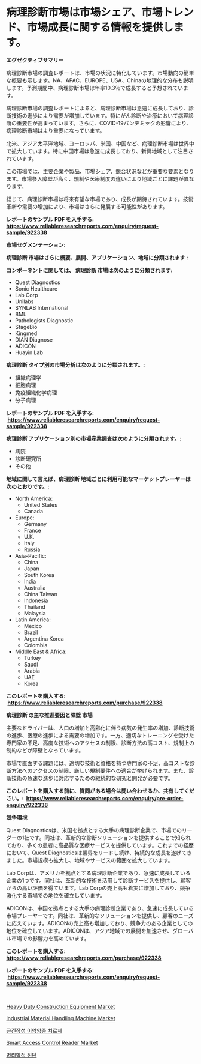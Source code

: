 <p><h1>病理診断市場は市場シェア、市場トレンド、市場成長に関する情報を提供します。</h1></p><p><strong>エグゼクティブサマリー</strong></p>
<p><p>病理診断市場の調査レポートは、市場の状況に特化しています。市場動向の簡単な概要も示します。NA、APAC、EUROPE、USA、Chinaの地理的な分布も説明します。予測期間中、病理診断市場は年率10.3％で成長すると予想されています。</p><p>病理診断市場の調査レポートによると、病理診断市場は急速に成長しており、診断技術の進歩により需要が増加しています。特にがん診断や治療において病理診断の重要性が高まっています。さらに、COVID-19パンデミックの影響により、病理診断市場はより重要になっています。</p><p>北米、アジア太平洋地域、ヨーロッパ、米国、中国など、病理診断市場は世界中で拡大しています。特に中国市場は急速に成長しており、新興地域として注目されています。</p><p>この市場では、主要企業や製品、市場シェア、競合状況などが重要な要素となります。市場参入障壁が高く、規制や医療制度の違いにより地域ごとに課題が異なります。</p><p>総じて、病理診断市場は将来有望な市場であり、成長が期待されています。技術革新や需要の増加により、市場はさらに発展する可能性があります。</p></p>
<p><strong>レポートのサンプル PDF を入手する: <a href="https://www.reliableresearchreports.com/enquiry/request-sample/922338">https://www.reliableresearchreports.com/enquiry/request-sample/922338</a></strong></p>
<p><strong>市場セグメンテーション:</strong></p>
<p><strong> 病理診断 市場はさらに概要、展開、アプリケーション、地域に分類されます :</strong></p>
<p><strong>コンポーネントに関しては、 病理診断 市場は次のように分類されます: &nbsp;</strong></p>
<p><ul><li>Quest Diagnostics</li><li>Sonic Healthcare</li><li>Lab Corp</li><li>Unilabs</li><li>SYNLAB International</li><li>BML</li><li>Pathologists Diagnostic</li><li>StageBio</li><li>Kingmed</li><li>DIAN Diagnose</li><li>ADICON</li><li>Huayin Lab</li></ul></p>
<p><strong> 病理診断 タイプ別の市場分析は次のように分類されます。:</strong></p>
<p><ul><li>組織病理学</li><li>細胞病理</li><li>免疫組織化学病理</li><li>分子病理</li></ul></p>
<p><strong>レポートのサンプル PDF を入手する: &nbsp;<a href="https://www.reliableresearchreports.com/enquiry/request-sample/922338">https://www.reliableresearchreports.com/enquiry/request-sample/922338</a></strong></p>
<p><strong> 病理診断 アプリケーション別の市場産業調査は次のように分類されます。:</strong></p>
<p><ul><li>病院</li><li>診断研究所</li><li>その他</li></ul></p>
<p><strong>地域に関して言えば、病理診断 地域ごとに利用可能なマーケットプレーヤーは次のとおりです。:</strong></p>
<p><ul>
    <li>
        North America:
        <ul>
            <li>United States</li>
            <li>Canada</li>
        </ul>
    </li>
    <li>
        Europe:
        <ul>
            <li>Germany</li>
            <li>France</li>
            <li>U.K.</li>
            <li>Italy</li>
            <li>Russia</li>
        </ul>
    </li>
    <li>
        Asia-Pacific:
        <ul>
            <li>China</li>
            <li>Japan</li>
            <li>South Korea</li>
            <li>India</li>
            <li>Australia</li>
            <li>China Taiwan</li>
            <li>Indonesia</li>
            <li>Thailand</li>
            <li>Malaysia</li>
        </ul>
    </li>
    <li>
        Latin America:
        <ul>
            <li>Mexico</li>
            <li>Brazil</li>
            <li>Argentina Korea</li>
            <li>Colombia</li>
        </ul>
    </li>
    <li>
        Middle East & Africa:
        <ul>
            <li>Turkey</li>
            <li>Saudi</li>
            <li>Arabia</li>
            <li>UAE</li>
            <li>Korea</li>
        </ul>
    </li>
    </ul></p>
<p><strong>このレポートを購入する: &nbsp;<a href="https://www.reliableresearchreports.com/purchase/922338">https://www.reliableresearchreports.com/purchase/922338</a></strong></p>
<p><strong>病理診断 の主な推進要因と障壁 市場</strong></p>
<p><p>主要なドライバーは、人口の増加と高齢化に伴う病気の発生率の増加、診断技術の進歩、医療の進歩による需要の増加です。一方、適切なトレーニングを受けた専門家の不足、高度な技術へのアクセスの制限、診断方法の高コスト、規制上の制約などが障壁となっています。</p><p>市場で直面する課題には、適切な技術と資格を持つ専門家の不足、高コストな診断方法へのアクセスの制限、厳しい規制要件への適合が挙げられます。また、診断技術の急速な進歩に対応するための継続的な研究と開発が必要です。</p></p>
<p><strong>このレポートを購入する前に、質問がある場合は問い合わせるか、共有してください。:&nbsp; <a href="https://www.reliableresearchreports.com/enquiry/pre-order-enquiry/922338">https://www.reliableresearchreports.com/enquiry/pre-order-enquiry/922338</a></strong></p>
<p><strong>競争環境</strong></p>
<p><p>Quest Diagnosticsは、米国を拠点とする大手の病理診断企業で、市場でのリーダーの1社です。同社は、革新的な診断ソリューションを提供することで知られており、多くの患者に高品質な医療サービスを提供しています。これまでの経歴において、Quest Diagnosticsは業界をリードし続け、持続的な成長を遂げてきました。市場規模も拡大し、地域やサービスの範囲を拡大しています。</p><p>Lab Corpは、アメリカを拠点とする病理診断企業であり、急速に成長している企業の1つです。同社は、革新的な技術を活用して診断サービスを提供し、顧客からの高い評価を得ています。Lab Corpの売上高も着実に増加しており、競争激化する市場での地位を確立しています。</p><p>ADICONは、中国を拠点とする大手の病理診断企業であり、急速に成長している市場プレーヤーです。同社は、革新的なソリューションを提供し、顧客のニーズに応えています。ADICONの売上高も増加しており、競争力のある企業としての地位を確立しています。ADICONは、アジア地域での展開を加速させ、グローバル市場での影響力を高めています。</p></p>
<p><strong>このレポートを購入する: &nbsp; <a href="https://www.reliableresearchreports.com/purchase/922338">https://www.reliableresearchreports.com/purchase/922338</a></strong></p>
<p><strong>レポートのサンプル PDF を入手する: &nbsp;<a href="https://www.reliableresearchreports.com/enquiry/request-sample/922338">https://www.reliableresearchreports.com/enquiry/request-sample/922338</a></strong><strong></strong></p>
<p>&nbsp;</p>
<p><p><a href="https://github.com/mancsybtousav/Market-Research-Report-List-1/blob/main/heavy-duty-construction-equipment-market.md">Heavy Duty Construction Equipment Market</a></p><p><a href="https://github.com/josesg55/Market-Research-Report-List-1/blob/main/industrial-material-handling-machine-market.md">Industrial Material Handling Machine Market</a></p><p><a href="https://github.com/laholand/Market-Research-Report-List-2/blob/main/2348819182497.md">근긴장성 이영양증 치료제</a></p><p><a href="https://issuu.com/reportprime-2/docs/smart-access-control-reader-market-size-2030.pptx">Smart Access Control Reader Market</a></p><p><a href="https://github.com/sougarounis/Market-Research-Report-List-2/blob/main/3661263182498.md">병리학적 진단</a></p></p>